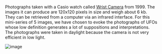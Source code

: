 Photographs taken with a Casio watch called [Wrist Camera](https://maxmax.com/aXRayCasioWristCamera.htm) from 1999.
The images it can produce are 120x120 pixels in size and weigh about 6 kb. They can be retrieved from a computer via an infrared interface.
For this mini-series of 5 images, we have chosen to evoke the photographs of UFOs whose low definition generates a lot of suppositions and interpretations. The photographs were taken in daylight because the camera is not very efficient in low light.


![image](https://github.com/RandomLab/smallFilePhoto/blob/main/proposition_dol/images/Casio_Wrist_Camera_LARTIGAUD_01.jpg)

